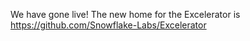 We have gone live! The new home for the Excelerator is https://github.com/Snowflake-Labs/Excelerator
